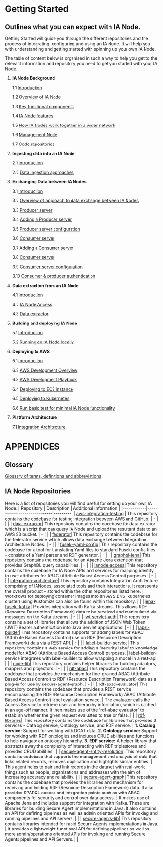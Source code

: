 # Getting Started
## Outlines what you can expect with IA Node.
Getting Started will guide you through the different repositories and the process of integrating, configuring and using an IA Node. It will help you with understanding and getting started with spinning up your own IA Node. 

The table of content below is organised in such a way to help you get to the relevant information and repository you need to get you started with your IA Node.

1. **IA Node Background**

    1.1	[Introduction](https://github.com/National-Digital-Twin/integration-architecture-documentation/blob/main/DeveloperDocumentation/IANode/IANode.md#ianode)

    1.2 [Overview of IA Node](https://github.com/National-Digital-Twin/integration-architecture-documentation/blob/main/DeveloperDocumentation/IntegrationArchitecture.md#integration-architecture) 

	1.3 [Key functional components](https://github.com/National-Digital-Twin/integration-architecture-documentation/blob/main/DeveloperDocumentation/IANode/Components.md#key-functional-components-of-an-ia-node) 

    1.4 [IA Node features](https://github.com/National-Digital-Twin/integration-architecture-documentation/blob/main/DeveloperDocumentation/IANode/Features.md#ianode-features)

	1.5 [How IA Nodes work together in a wider network](https://github.com/National-Digital-Twin/integration-architecture-documentation/blob/main/DeveloperDocumentation/NodeNet.md#nodenet)

    1.6 [Management Node](https://github.com/National-Digital-Twin/integration-architecture-documentation/blob/main/DeveloperDocumentation/ManagementNode.md#managementnode)

	1.7 [Code repositories](#ia-node-repositories)

2. **Ingesting data into an IA Node**

    2.1 [Introduction](https://github.com/National-Digital-Twin/integration-architecture-documentation/blob/main/DeveloperDocumentation/IANode/DataIngestion.md#data-ingestion-into-the-integration-architecture-node-ia-node)

    2.2 [Data ingestion approaches](https://github.com/National-Digital-Twin/integration-architecture-documentation/blob/main/DeveloperDocumentation/IANode/DataIngestion.md#data-ingestion-methods)

3. **Exchanging Data between IA Nodes**

    3.1 [Introduction](https://github.com/National-Digital-Twin/federator/blob/main/README.md#introduction)

    3.2 [Overview of approach to data exchange between IA Nodes](https://github.com/National-Digital-Twin/federator/blob/main/README.md#overview-of-approach-to-ia-nodes-exchanging-data)

   3.3 [Producer server](https://github.com/National-Digital-Twin/federator/blob/main/README.md#federator-server-producer)

   3.4 [Adding a Producer server](https://github.com/National-Digital-Twin/federator/blob/main/docs/new-client-server.md#adding-a-new-server)

   3.5 [Producer server configuration](https://github.com/National-Digital-Twin/federator/blob/main/docs/server-configuration.md#server-configuration)
   
  	3.6 [Consumer server](https://github.com/National-Digital-Twin/federator/blob/main/README.md#federator-client-consumer)

  	3.7 [Adding a Consumer server](https://github.com/National-Digital-Twin/federator/blob/main/docs/new-client-server.md#adding-a-new-client)
    
 	3.8 [Consumer server](https://github.com/National-Digital-Twin/federator/blob/main/README.md#federator-client-consumer)

	3.9 [Consumer server configuration](https://github.com/National-Digital-Twin/federator/blob/main/docs/server-configuration.md#server-configuration)

	3.10 [Consumer & producer authentication](https://github.com/National-Digital-Twin/federator/blob/main/docs/authentication.md#authentication-configuration)
 
5. **Data extraction from an IA Node**

    4.1	[Introduction](https://github.com/National-Digital-Twin/integration-architecture-documentation/blob/main/DeveloperDocumentation/IANode/DataExtraction.md#data-extraction-from-the-integration-architecture-node-ia-node)

    4.2 [IA Node Access](https://github.com/National-Digital-Twin/ianode-access/blob/pre/README.md#ianode-access)

    4.3	[Data extractor](https://github.com/National-Digital-Twin/data-extractor/blob/main/README.md#data-extractor)
 
6. **Building and deploying IA Node**

    5.1	[Introduction](https://github.com/National-Digital-Twin/integration-architecture-documentation/blob/main/DeveloperDocumentation/Deployment/Deployment.md#deployment)

   5.2 [Running an IA Node locally](https://github.com/National-Digital-Twin/integration-architecture-documentation/blob/main/DeveloperDocumentation/Deployment/DeploymentLocal.md#running-an-ianode-locally)

7. **Deploying to AWS**
   
   6.1	[Introduction](https://github.com/National-Digital-Twin/integration-architecture/blob/main/CloudPlatform/AWS/docs/introduction.md#introduction)

    6.2	[AWS Development Overview](https://github.com/National-Digital-Twin/integration-architecture/blob/main/CloudPlatform/AWS/docs/aws-dev-environment-overview.md#aws-development-environment-overview)

   6.3 [AWS Development Playbook](https://github.com/National-Digital-Twin/integration-architecture/blob/main/CloudPlatform/AWS/docs/aws-dev-playbook.md)

    6.4	[Deploying to EC2 instance](https://github.com/National-Digital-Twin/integration-architecture-documentation/blob/main/DeveloperDocumentation/Deployment/DeploymentAWS.md#deploying-to-a-ec2-instance)

    6.5	[Deploying to Kubernetes](https://github.com/National-Digital-Twin/integration-architecture-documentation/blob/main/DeveloperDocumentation/Deployment/DeploymentAWS.md#deploying-to-kubernetes)

    6.6 [Run basic test for minimal IA Node functionality](https://github.com/National-Digital-Twin/integration-architecture-documentation/blob/main/DeveloperDocumentation/Deployment/DeploymentLocal.md#run-basic-test-for-minimal-ianode-functionality)
 
8. **Platform Architecture**
   
    7.1	[Integration Architecture](https://github.com/National-Digital-Twin/integration-architecture/blob/main/README.md#integration-architecture)


# APPENDICES

## Glossary
[Glossary of terms, definitions and abbreviations](https://github.com/National-Digital-Twin/integration-architecture-documentation/blob/main/DeveloperDocumentation/IANode/Glossary.md#glossary)

## IA Node Repositories
Here is a list of repositories you will find useful for setting up your own IA Node.
 |   Repository         |     Description                        | Additional Information | 
|------------|-----------------------------|---------|
| [aws-integration-testing](https://github.com/National-Digital-Twin/aws-integration-testing)    |      This repository contains the codebase for testing integration between AWS and GitHub.                 |      -   |        |             |
|            [data-extractor](https://github.com/National-Digital-Twin/data-extractor)| This repository contains the codebase for data extrator which is a script that can query IA Node and upload the resultant data to an AWS S3 bucket.               | -     |        |
|            [federator](https://github.com/National-Digital-Twin/federator)| This repository contains the codebase for the federator service which allows data exchange between Integration Architecture Nodes.                | -    |        |
|            [fuseki-yaml-config](https://github.com/National-Digital-Twin/fuseki-yaml-config)| This repository contains the codebase for a tool for translating Yaml files to standard Fuseki config files - consists of a Yaml parser and RDF generator.               | -     |        |
|            [graphql-jena](https://github.com/National-Digital-Twin/graphql-jena)| This repository contains the codebase for an Apache Jena extension that provides GraphQL query capabilities.               | -    |        |
|            [ianode-access](https://github.com/National-Digital-Twin/ianode-access)| This repository contains the codebase for IA Node APIs and services for mapping identity to user attributes for ABAC (Attribute Based Access Control) purposes.               | -     |        |
|            [integration-architecture](https://github.com/National-Digital-Twin/integration-architecture)| This repository contains Integration Architecture comprising of IANodes, associated tools and their interactions. It represents the overall product - stored within the other repositories listed here.               | Workflows for deploying container images into an AWS EKS (kubernetes cluster) using Kustomize can also be found within this repository.   |        |
|            [jena-fuseki-kafka](https://github.com/National-Digital-Twin/jena-fuseki-kafka)| Provides integration with Kafka streams. This allows RDF (Resource Description Framework) data to be received and manipulated via messages on the Kafta streams.               | -     |        |
|            [jwt-servlet-auth](https://github.com/National-Digital-Twin/jwt-servlet-auth)| This repository contains a set of libraries that allows the addition of JSON Web Token (JWT) Bearer authentication into Java Servlet applications.               | -     |        |
|            [label-builder](https://github.com/National-Digital-Twin/label-builder)| This repository contains supports for adding labels for ABAC (Attribute Based Access Control) use on RDF (Resource Description Framework) data via a REST API.               | -     |        |
|            [label-builder-service](https://github.com/National-Digital-Twin/label-builder-service)| This repository contains a web service for adding a 'security label' to knowledge model for ABAC (Attribute Based Access Control) purposes.               | label-builder-service integrates with label-builder to allow wrapping a model in a rest-api.   |        |
|            [node-lib](https://github.com/National-Digital-Twin/node-lib)| This repository contains helper libraries for building adaptors, mappers and projectors.               | -     |        |
|            [rdf-abac](https://github.com/National-Digital-Twin/rdf-abac)| This repository contains the codebase that provides the mechanism for fine-grained ABAC (Attribute Based Access Control) to RDF (Resource Description Framework) data as a plug-in for use by secure-agent-graph.             | -     |        |
|            [rdf-abac-evaluator](https://github.com/National-Digital-Twin/rdf-abac-evaluator)| This repository contains the codebase that provides a REST service encompassing the RDF (Resource Description Framework) ABAC (Attribute Based Access Control) label evaluation service.              | The evaluator calls the Access Service to retrieve user and hierarchy information, which is cached in an age-off manner. It then makes use of the 'rdf-abac evaluator' to establish whether the given request evaluates to true or false.    |        |
|            [rdf-libraries](https://github.com/National-Digital-Twin/rdf-libraries)| This repository contains the codebase for libraries that provides 3 services -   Catalog service, Ontology service, and RDF service.              | **1. Catalog service:** Support for working with DCAT data. **2. Ontology service:** Support for working with RDF ontologies and includes CRUD abilities and functions to help navigate an ontology hierarchy. **3. RDF service:** A helper library that abstracts away the complexity of interacting with RDF triplestores and provides CRUD abilities     |        |
|            [secure-agent-entity-resolution](https://github.com/National-Digital-Twin/secure-agent-entity-resolution)| This repository contains codebase that supports the management and analysis of data that links related records, removes duplication and highlights similar entities.             | This agent helps to pair and link records in the dataset with real-world things such as people, organisations and addresses with the aim of increasing accuracy and reliability.     |        |
|            [secure-agent-graph](https://github.com/National-Digital-Twin/secure-agent-graph)| This repository contains the codebase that provides the libraries and mechanism for receiving and holding RDF (Resource Description Framework) data. It also provides SPARQL access and integration points such as with ABAC components for security and control over data access.               | It makes use of Apache Jena and includes support for integration with Kafka. These are libraries for building Secure Agent implementations in Java. It also contains an API for defining pipelines as well as admin oriented APIs for invoking and running pipelines and API servers.    |        |
|            [secure-agents-lib](https://github.com/National-Digital-Twin/secure-agents-lib)| This repository contains libraries intended for rapid Secure Agents implementations in Java.               | It provides a lightweight functional API for defining pipelines as well as more admin/operations oriented APIs for invoking and running Secure Agents pipelines and API Servers.      |        |

